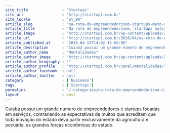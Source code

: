 ```yaml
---
site_title               : "Startupi"
site_url                 : "http://startupi.com.br"
site_locale              : "pt_BR"
article_slug             : "na-rota-do-empreendedorismo-startups-mato-grossenses-marcam-presenca-nacional"
article_title            : "Na rota do empreendedorismo, startups mato-grossenses marcam presença nacional"
article_image            : "http://startupi.com.br/wp-content/uploads/2016/04/startups-870x250.jpg"
article_url              : "http://startupi.com.br/2016/04/na-rota-do-empreendedorismo-startups-mato-grossenses-marcam-presenca-nacional/"
article_published_at     : "2016-04-12T14:02:15-03:00"
article_description      : "Cuiabá possui um grande número de empreendedores e startups focadas em serviços, contrariando as expectativas de muitos que acreditam que toda inovação do estado deva partir exclusivamente da agricultura e pecuária, as grandes forças econômicas do estado."
article_author_name      : "Mentalidades"
article_author_image     : "http://startupi.com.br/wp-content/uploads/2015/03/Fernanda-Santos_avatar_1426478399-170x170.jpg"
article_author_biography : ""
article_author_profile   : "http://startupi.com.br/canal/mentalidades/"
article_author_facebook  : null
article_author_twitter   : null
category                 : ['business']
tags                     : ['Startupi']
permalink                : "/:categories/na-rota-do-empreendedorismo-startups-mato-grossenses-marcam-presenca-nacional/"
layout                   : post
---
```


Cuiabá possui um grande número de empreendedores e startups focadas em serviços, contrariando as expectativas de muitos que acreditam que toda inovação do estado deva partir exclusivamente da agricultura e pecuária, as grandes forças econômicas do estado.
